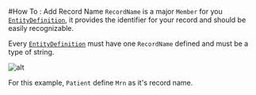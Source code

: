 ﻿#How To : Add Record Name
`RecordName` is a major `Member` for you [`EntityDefinition`](EntityDefinition.html), it provides the identifier for your record and should be easily recognizable.

Every [`EntityDefinition`](EntityDefinition.html) must have one `RecordName` defined and must be a type of string.

![alt](http://i.imgur.com/PGBQB7u.png)

For this example, `Patient` define `Mrn` as it's record name.